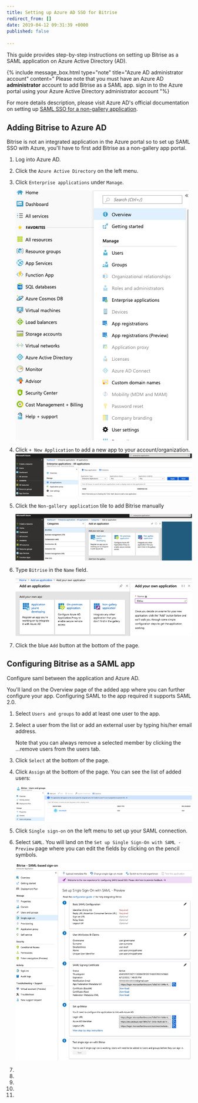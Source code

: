 ```yaml
---
title: Setting up Azure AD SSO for Bitrise
redirect_from: []
date: 2019-04-12 09:31:39 +0000
published: false

---
```

This guide provides step-by-step instructions on setting up Bitrise as a SAML application on Azure Active Directory (AD).

{% include message_box.html type="note" title="Azure AD administrator account" content=" Please note that you must have an Azure AD **administrator** account to add Bitrise as a SAML app. sign in to the Azure portal using your Azure Active Directory administrator account "%}

For more details description, please visit Azure AD's official documentation on setting up [SAML SSO for a non-gallery application](https://docs.microsoft.com/en-us/azure/active-directory/manage-apps/configure-single-sign-on-non-gallery-applications).

## Adding Bitrise to Azure AD

Bitrise is not an integrated application in the Azure portal so to set up SAML SSO with Azure, you'll have to first add Bitrise as a non-gallery app portal.

1. Log into Azure AD.
2. Click the `Azure Active Directory` on the left menu.
3. Click `Enterprise applications` under `Manage`.

   ![](/img/active-directory.png)
4. Click `+ New Application` to add a new app to your account/organization.
   ![](/img/azure-enterprise-application-1.jpg)
5. Click the `Non-gallery application` tile to add Bitrise manually

   ![](/img/non-gallery-application.jpg)
6. Type `Bitrise` in the `Name` field.

   ![](/img/bitrise-added-as-an-app.png)
7. Click the blue `Add` button at the bottom of the page.

## Configuring Bitrise as a SAML app

Configure saml between the application and Azure AD.

You'll land on the Overview page of the added app where you can further configure your app.
Configuring SAML to the app required it supports SAML 2.0.

 1. Select `Users and groups` to add at least one user to the app.
 2. Select a user from the list or add an external user by typing his/her email address.

    Note that you can always remove a selected member by clicking the ...remove users from the users tab.
 3. Click `Select` at the bottom of the page.
 4. Click `Assign` at the bottom of the page.
    You can see the list of added users:

    ![](/img/added-user.png)
 5. Click `Single sign-on` on the left menu to set up your SAML connection.
 6. Select `SAML`.
    You will land on the `Set up Single Sign-On with SAML - Preview` page where you can edit the fields by clicking on the pencil symbols.

    ![](/img/Single-sign-on_-overview.jpg)
 7. 
 8. 
 9. 
10. 
11. 